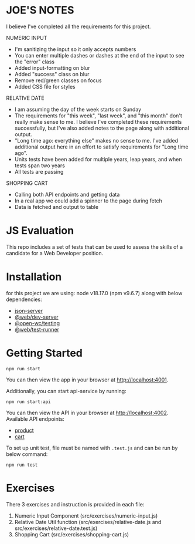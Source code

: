 # JOE'S NOTES

I believe I've completed all the requirements for this project.  

NUMERIC INPUT
* I'm sanitizing the input so it only accepts numbers
* You can enter multiple dashes or dashes at the end of the input to see the "error" class
* Added input-formatting on blur
* Added "success" class on blur
* Remove red/green classes on focus
* Added CSS file for styles

RELATIVE DATE
* I am assuming the day of the week starts on Sunday
* The requirements for "this week", "last week", and "this month" don't really make sense to me. I believe I've completed these requirements successfully, but I've also added notes to the page along with additional output.
* "Long time ago: everything else" makes no sense to me. I've added additional output here in an effort to satisfy requirements for "Long time ago".
* Units tests have been added for multiple years, leap years, and when tests span two years
* All tests are passing

SHOPPING CART
* Calling both API endpoints and getting data
* In a real app we could add a spinner to the page during fetch
* Data is fetched and output to table


# JS Evaluation

This repo includes a set of tests that can be used to assess the skills of
a candidate for a Web Developer position.


# Installation

for this project we are using: node v18.17.0 (npm v9.6.7) along with below dependencies:

* [json-server](https://www.npmjs.com/package/json-server)
* [@web/dev-server](https://modern-web.dev/docs/dev-server/overview/)
* [@open-wc/testing](https://open-wc.org/docs/testing/helpers/)
* [@web/test-runner](https://modern-web.dev/docs/test-runner/overview/)

# Getting Started
```
npm run start
```
You can then view the app in your browser at
[http://localhost:4001](http://localhost:4001).

Additionally, you can start api-service by running:

```
npm run start:api
```
    
You can then view the API in your browser at
[http://localhost:4002](http://localhost:4002). Available API endpoints:

 * [product](http://localhost:4002/products)
 * [cart](http://localhost:4002/cart)

To set up unit test, file must be named with `.test.js` and can be run by below command:

   ```
   npm run test
   ```

# Exercises
There 3 exercises and instruction is provided in each file:
1) Numeric Input Component (src/exercises/numeric-input.js)
2) Relative Date Util function (src/exercises/relative-date.js and src/exercises/relative-date.test.js)
3) Shopping Cart   (src/exercises/shopping-cart.js)

